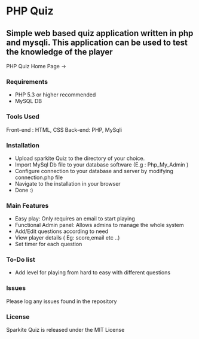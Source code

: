 # PHP Quiz
## Simple web based quiz application written in php and mysqli. This application can be used to test the knowledge of the player



PHP Quiz  Home Page ->


### Requirements 

- PHP 5.3 or higher recommended 
- MySQL DB

### Tools Used
Front-end :  HTML, CSS
Back-end:   PHP, MySqli

### Installation
- Upload sparkite Quiz to the directory of your choice.
- Import MySql Db file to your database software (E.g : Php_My_Admin )
- Configure connection to your database and server by modifying connection.php file
- Navigate to the installation in your browser
- Done :)

### Main Features

- Easy play:  Only requires an email to start playing 
- Functional Admin panel:  Allows admins to manage the whole system
- Add/Edit questions according to need 
- View player details ( Eg: score,email etc ..) 
- Set timer for each question

### To-Do  list
- Add level for playing from hard to easy with different questions

### Issues

Please log any issues found in the repository 

### License
Sparkite Quiz is released under the MIT License
